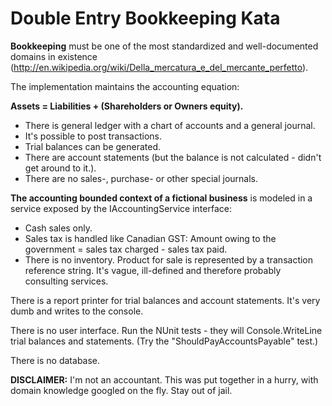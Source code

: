 Double Entry Bookkeeping Kata
=============================

__Bookkeeping__ must be one of the most standardized and well-documented domains in existence (http://en.wikipedia.org/wiki/Della_mercatura_e_del_mercante_perfetto).

The implementation maintains the accounting equation: 

__Assets = Liabilities + (Shareholders or Owners equity).__

* There is general ledger with a chart of accounts and a general journal.
* It's possible to post transactions.
* Trial balances can be generated.
* There are account statements (but the balance is not calculated - didn't get around to it.).
* There are no sales-, purchase- or other special journals. 

__The accounting bounded context of a fictional business__ is modeled in a service exposed by the IAccountingService interface:

* Cash sales only.
* Sales tax is handled like Canadian GST: Amount owing to the government = sales tax charged - sales tax paid.
* There is no inventory. Product for sale is represented by a transaction reference string. It's vague, ill-defined and therefore probably consulting services.

There is a report printer for trial balances and account statements. It's very dumb and writes to the console.

There is no user interface. Run the NUnit tests - they will Console.WriteLine trial balances and statements. (Try the "ShouldPayAccountsPayable" test.)

There is no database.

__DISCLAIMER:__ I'm not an accountant. This was put together in a hurry, with domain knowledge googled on the fly. Stay out of jail.
 

